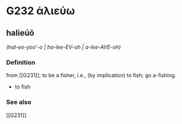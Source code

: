 # G232 ἁλιεύω

## halieúō

_(hal-ee-yoo'-o | ha-lee-EV-oh | a-lee-AVE-oh)_

### Definition

from [[G231]]; to be a fisher, i.e., (by implication) to fish; go a-fishing.

- to fish

### See also

[[G231]]

